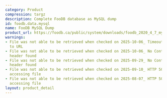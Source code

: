 ```yaml
---
category: Product
compression: targz
description: Complete FooDB database as MySQL dump
id: foodb.data.mysql
name: FooDB MySQL Dump
product_url: https://foodb.ca/public/system/downloads/foodb_2020_4_7_mysql.tar.gz
warnings:
- File was not able to be retrieved when checked on 2025-10-06_ Timeout connecting
  to URL
- File was not able to be retrieved when checked on 2025-10-06_ No Content-Length
  header found
- File was not able to be retrieved when checked on 2025-09-29_ No Content-Length
  header found
- File was not able to be retrieved when checked on 2025-09-10_ HTTP 502 error when
  accessing file
- File was not able to be retrieved when checked on 2025-08-07_ HTTP 500 error when
  accessing file
layout: product_detail
---
```


